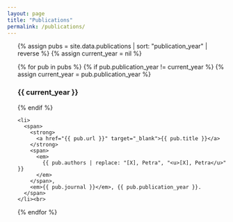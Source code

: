 ```yaml
---
layout: page
title: "Publications"
permalink: /publications/
---
```


<ul>
  {% assign pubs = site.data.publications | sort: "publication_year" | reverse %}
  {% assign current_year = nil %}

  {% for pub in pubs %}
    {% if pub.publication_year != current_year %}
      {% assign current_year = pub.publication_year %}
      <h3>{{ current_year }}</h3>
    {% endif %}
    
    <li>
      <span>
        <strong>
          <a href="{{ pub.url }}" target="_blank">{{ pub.title }}</a>
        </strong>
        <span>
          <em>
            {{ pub.authors | replace: "[X], Petra", "<u>[X], Petra</u>" }}
          </em>
        </span>,
        <em>{{ pub.journal }}</em>, {{ pub.publication_year }}.
      </span>
    </li><br>
  {% endfor %}
</ul>
